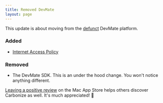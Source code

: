 ```yaml
---
title: Removed DevMate
layout: page
---
```


This update is about moving from the [defunct](https://announcement.devmate.com) DevMate platform.

### Added

* [Internet Access Policy](https://obdev.at/iap/index.html)

### Removed

* The DevMate SDK. This is an under the hood change. You won't notice anything different.

[Leaving a positive review](http://dangercove.com/carbonize/appstore) on the Mac App Store helps others discover Carbonize as well. It's much appreciated! 🙂
